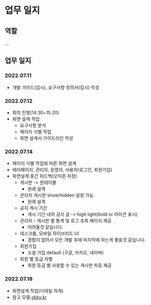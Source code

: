 # 업무 일지

## 역할

...

## 업무 일지

### 2022.07.11

- 개발 가이드(임시), 요구사항 정의서(임시) 작성

### 2022.07.12

- 회의 진행(14:30~15:20)
- 화면 설계 작업
  - 요구사항 분석
  - 페이지 식별 작업
  - 화면 설계서 가이드라인 작성

### 2022.07.14

- 페이지 식별 작업에 따른 화면 설계
- 에러페이지, 관리자, 운영자, 사용자(로그인, 회원가입)
- 화면설계 중간 피드백(오익준 차장)
  - 게시판 -> 원테이블
    - 원래 설계
  - 관리자 게시판 show/hidden 설정 가능
    - 원래 설계
  - 공지 게시 기간
    - 게시 기간 내의 공지 글 -> high light(bold or 아이콘 표시)
  - 관리자 - 게시판 별 통계 및 로그 조회 페이지 제공
    - 어려울것 같습니다.
  - 데스크톱, 모바일 하이브리드 UI
    - 경험이 없어서 모든 개발 후에 마지막에 하는게 좋을것 같습니다.
  - 회원가입
    - 소셜 가입 default (구글, 카카오, 네이버)
  - 회원 별 등급 차별
    - 회원 등급 별 사용할 수 있는 게시판 차등 제공

### 2022.07.18

- 화면설계 작업(디테일 하게)
- 참고 모델 [okky.kr](https://okky.kr)